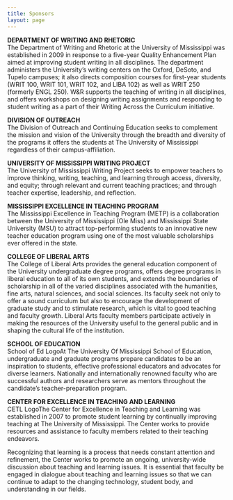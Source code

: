 ```yaml
---
title: Sponsors
layout: page
---
```

**DEPARTMENT OF WRITING AND RHETORIC**   
The Department of Writing and Rhetoric at the University of Mississippi was established in 2009 in response to a five-year Quality Enhancement Plan aimed at improving student writing in all disciplines. The department administers the University’s writing centers on the Oxford, DeSoto, and Tupelo campuses; it also directs composition courses for first-year students (WRIT 100, WRIT 101, WRIT 102, and LIBA 102) as well as WRIT 250 (formerly ENGL 250). W&R supports the teaching of writing in all disciplines, and offers workshops on designing writing assignments and responding to student writing as a part of their Writing Across the Curriculum initiative.

**DIVISION OF OUTREACH**   
The Division of Outreach and Continuing Education seeks to complement the mission and vision of the University through the breadth and diversity of the programs it offers the students at The University of Mississippi regardless of their campus-affiliation.

**UNIVERSITY OF MISSISSIPPI WRITING PROJECT**  
The University of Mississippi Writing Project seeks to empower teachers to improve thinking, writing, teaching, and learning through access, diversity, and equity; through relevant and current teaching practices; and through teacher expertise, leadership, and reflection.

**MISSISSIPPI EXCELLENCE IN TEACHING PROGRAM**  
The Mississippi Excellence in Teaching Program (METP) is a collaboration between the University of Mississippi (Ole Miss) and Mississippi State University (MSU) to attract top-performing students to an innovative new teacher education program using one of the most valuable scholarships ever offered in the state.

**COLLEGE OF LIBERAL ARTS**  
The College of Liberal Arts provides the general education component of the University undergraduate degree programs, offers degree programs in liberal education to all of its own students, and extends the boundaries of scholarship in all of the varied disciplines associated with the humanities, fine arts, natural sciences, and social sciences. Its faculty seek not only to offer a sound curriculum but also to encourage the development of graduate study and to stimulate research, which is vital to good teaching and faculty growth. Liberal Arts faculty members participate actively in making the resources of the University useful to the general public and in shaping the cultural life of the institution.

**SCHOOL OF EDUCATION**  
School of Ed LogoAt The University Of Mississippi School of Education, undergraduate and graduate programs prepare candidates to be an inspiration to students, effective professional educators and advocates for diverse learners. Nationally and internationally renowned faculty who are successful authors and researchers serve as mentors throughout the candidate’s teacher-preparation program.

**CENTER FOR EXCELLENCE IN TEACHING AND LEARNING**  
CETL LogoThe Center for Excellence in Teaching and Learning was established in 2007 to promote student learning by continually improving teaching at The University of Mississippi. The Center works to provide resources and assistance to faculty members related to their teaching endeavors.

Recognizing that learning is a process that needs constant attention and refinement, the Center works to promote an ongoing, university-wide discussion about teaching and learning issues. It is essential that faculty be engaged in dialogue about teaching and learning issues so that we can continue to adapt to the changing technology, student body, and understanding in our fields.
